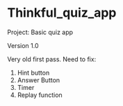 Thinkful_quiz_app
=================

Project: Basic quiz app 

Version 1.0

Very old first pass. Need to fix:

1) Hint button
2) Answer Button
3) Timer 
4) Replay function
